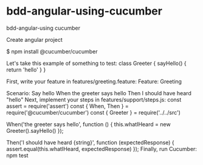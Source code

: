 # bdd-angular-using-cucumber
bdd-angular-using cucumber


Create angular project

$ npm install @cucumber/cucumber

Let's take this example of something to test:
class Greeter {
  sayHello() {
    return 'hello'
  }
}

First, write your feature in features/greeting.feature:
Feature: Greeting

  Scenario: Say hello
    When the greeter says hello
    Then I should have heard "hello"
Next, implement your steps in features/support/steps.js:
const assert = require('assert')
const { When, Then } = require('@cucumber/cucumber')
const { Greeter } = require('../../src')

When('the greeter says hello', function () {
  this.whatIHeard = new Greeter().sayHello()
});

Then('I should have heard {string}', function (expectedResponse) {
  assert.equal(this.whatIHeard, expectedResponse)
});
Finally, run Cucumber:
npm test
